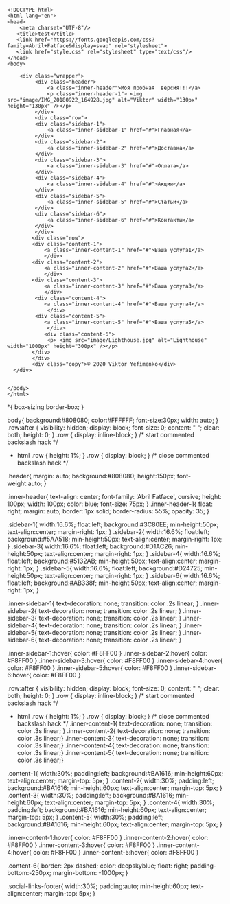     <!DOCTYPE html>
    <html lang="en">
    <head>
        <meta charset="UTF-8"/>
	   <title>test</title>
       <link href="https://fonts.googleapis.com/css?family=Abril+Fatface&display=swap" rel="stylesheet"> 
	   <link href="style.css" rel="stylesheet" type="text/css"/>
    </head>
    <body> 
  
        <div class="wrapper">
		     <div class="header">
			     <a class="inner-header">Мoя пробная  версия!!!</a>
                 <p class="inner-header-1">	<img src="image/IMG_20180922_164928.jpg" alt="Viktor" width="130px" height="130px" /></p>
			 </div>
		     <div class="row">
		     <div class="sidebar-1">
		         <a class="inner-sidebar-1" href="#">Главная</a>
			 </div>
		     <div class="sidebar-2">
		         <a class="inner-sidebar-2" href="#">Доставка</a>
			 </div>	 
		     <div class="sidebar-3">
		         <a class="inner-sidebar-3" href="#">Оплата</a>
			 </div>	 
		     <div class="sidebar-4">
		         <a class="inner-sidebar-4" href="#">Акции</a>
		     </div>
	         <div class="sidebar-5">
		         <a class="inner-sidebar-5" href="#">Статьи</a>
			 </div>
		     <div class="sidebar-6">
		         <a class="inner-sidebar-6" href="#">Контакты</a>
		     </div>
			 </div>
            <div class="row">
            <div class="content-1">
                <a class="inner-content-1" href="#">Ваша услуга1</a>
                </div>
            <div class="content-2">
                <a class="inner-content-2" href="#">Ваша услуга2</a>
                </div>
            <div class="content-3">
                <a class="inner-content-3" href="#">Ваша услуга3</a>
                </div>
             <div class="content-4">
                <a class="inner-content-4" href="#">Ваша услуга4</a>
                 </div>
             <div class="content-5">
                <a class="inner-content-5" href="#">Ваша услуга5</a>
                 </div>
                <div class="content-6">
                 <p> <img src="image/Lighthouse.jpg" alt="Lighthouse" width="1000px" height="300px" /></p>
            </div>
            </div>    
            <div class="copy">© 2020 Viktor Yefimenko</div>
      </div>
		
	
    </body>
    </html>
*{
	box-sizing:border-box;
}

 body{
   background:#808080;
   color:#FFFFFF;
	font-size:30px;
     width: auto;
}
.row:after {
  visibility: hidden;
  display: block;
  font-size: 0;
  content: " ";
  clear: both;
  height: 0;
}
.row { display: inline-block; }
/* start commented backslash hack \*/
* html .row { height: 1%; }
.row { display: block; }
/* close commented backslash hack */

.header{
    margin: auto;
    background:#808080;
	height:150px;
	font-weight:auto;
}

.inner-header{
	text-align: center;
    font-family: 'Abril Fatface', cursive;
    height: 100px;
    width: 100px;
    color: blue;
    font-size: 75px;
}
.inner-header-1{
    float: right;
    margin: auto;
    border: 1px solid;
    border-radius: 55%;
    opacity: 35;
}

.sidebar-1{
	width:16.6%;
	float:left;
    background:#3C80EE;
	min-height:50px;
	text-align:center;
    margin-right: 1px;
}
.sidebar-2{
	width:16.6%;
	float:left;
    background:#5AA518;
	min-height:50px;
	text-align:center;
     margin-right: 1px;
}
.sidebar-3{
	width:16.6%;
	float:left;
    background:#D1AC26;
	min-height:50px;
	text-align:center;
     margin-right: 1px;
}
.sidebar-4{
	width:16.6%;
	float:left;
    background:#5132AB;
	min-height:50px;
	text-align:center;
     margin-right: 1px;
}
.sidebar-5{
	width:16.6%;
	float:left;
    background:#D24725;
	min-height:50px;
    text-align:center;
     margin-right: 1px;
}
.sidebar-6{
	width:16.6%;
	float:left;
    background:#AB338f;
	min-height:50px;
	text-align:center;
     margin-right: 1px;
    }

.inner-sidebar-1{
    text-decoration: none;
    transition: color .2s linear;
}
.inner-sidebar-2{
    text-decoration: none;
    transition: color .2s linear;
}
.inner-sidebar-3{
    text-decoration: none;
    transition: color .2s linear;
}
.inner-sidebar-4{
    text-decoration: none;
    transition: color .2s linear;
}
.inner-sidebar-5{
    text-decoration: none;
    transition: color .2s linear;
}
.inner-sidebar-6{
    text-decoration: none;
    transition: color .2s linear;
}

.inner-sidebar-1:hover{
    color: #F8FF00
}
.inner-sidebar-2:hover{
    color: #F8FF00
}
.inner-sidebar-3:hover{
    color: #F8FF00
}
.inner-sidebar-4:hover{
    color: #F8FF00
}
.inner-sidebar-5:hover{
    color: #F8FF00
}
.inner-sidebar-6:hover{
    color: #F8FF00
}

.row:after {
  visibility: hidden;
  display: block;
  font-size: 0;
  content: " ";
  clear: both;
  height: 0;
}
.row { display: inline-block; }
/* start commented backslash hack \*/
* html .row { height: 1%; }
.row { display: block; }
/* close commented backslash hack */
.inner-content-1{
    text-decoration: none;
    transition: color .3s linear;
}
.inner-content-2{
    text-decoration: none;
    transition: color .3s linear;}
.inner-content-3{
    text-decoration: none;
    transition: color .3s linear;}
.inner-content-4{
    text-decoration: none;
    transition: color .3s linear;}
.inner-content-5{
    text-decoration: none;
    transition: color .3s linear;}

.content-1{
	width:30%;
	padding:left;
    background:#BA1616;
	min-height:60px;
	text-align:center;
    margin-top: 5px;
}
.content-2{
	width:30%;
	padding:left;
    background:#BA1616;
	min-height:60px;
	text-align:center;
    margin-top: 5px;
}
.content-3{
	width:30%;
	padding:left;
    background:#BA1616;
	min-height:60px;
	text-align:center;
    margin-top: 5px;
}
.content-4{
	width:30%;
	padding:left;
    background:#BA1616;
	min-height:60px;
	text-align:center;
    margin-top: 5px;
}
.content-5{
	width:30%;
	padding:left;
    background:#BA1616;
	min-height:60px;
	text-align:center;
    margin-top: 5px;
}

.inner-content-1:hover{
        color: #F8FF00
}
.inner-content-2:hover{
        color: #F8FF00
}
.inner-content-3:hover{
        color: #F8FF00
}
.inner-content-4:hover{
        color: #F8FF00
}
.inner-content-5:hover{
        color: #F8FF00
}

.content-6{
    border: 2px dashed;
    color: deepskyblue;
    float: right;
    padding-bottom:-250px;
    margin-bottom: -1000px;
}

.social-links-footer{
    	width:30%;
	padding:auto;
	min-height:60px;
	text-align:center;
    margin-top: 5px;
}

